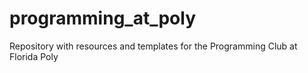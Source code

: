 # programming_at_poly
Repository with resources and templates for the Programming Club at Florida Poly
